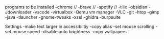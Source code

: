 programs to be installed
    -chrome //
    -brave //
    -spotify //
    -tilix
    -obsidian
    -Jdownloader
    -vscode
    -virtualbox
    -Qemu vm manager
    -VLC
    -git
    -htop
    -gimp
    -java
    -tlauncher
    -gnome-tweaks
    -xsel
    -ghidra
    -burpsuite
    
Settings
    -make text larger in accessibiltiy
    -copy alias
    -set mouse scrolling
    -set mouse speed
    -disable auto brightness
    -copy wallpapers
    